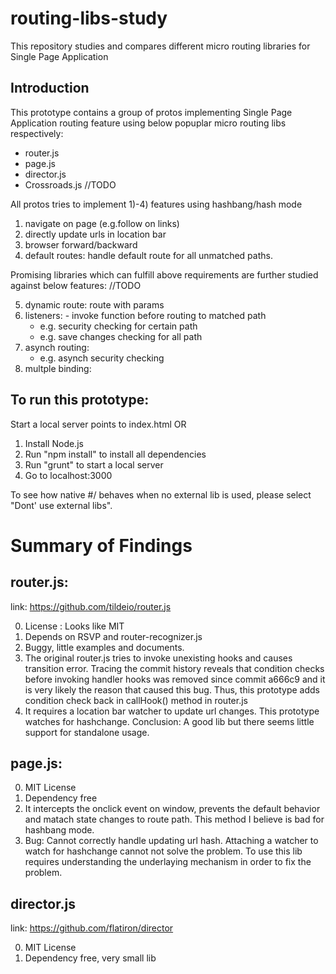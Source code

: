 # routing-libs-study
This repository studies and compares different micro routing libraries for Single Page Application

## Introduction

This prototype contains a group of protos implementing Single Page Application routing feature using below popuplar micro routing libs respectively:
- router.js 
- page.js
- director.js   
- Crossroads.js //TODO

All protos tries to implement 1)-4) features using hashbang/hash mode

1. navigate on page (e.g.follow on links)
2. directly update urls in location bar
3. browser forward/backward
4.  default routes: handle default route for all unmatched paths.

Promising libraries which can fulfill above requirements are further studied against below features: //TODO

5. dynamic route: route with params
6. listeners: - invoke function before routing to matched path
	- e.g. security checking for certain path
	- e.g. save changes checking for all path
7. asynch routing: 
    - e.g. asynch security checking
8. multple binding:
    

## To run this prototype:
Start a local server points to index.html OR

1. Install Node.js 
2. Run "npm install" to install all dependencies
3. Run "grunt" to start a local server
4. Go to localhost:3000  

To see how native #/ behaves when no external lib is used, please select "Dont' use external libs".

# Summary of Findings

## router.js: 
link: https://github.com/tildeio/router.js

0. License : Looks like MIT
1. Depends on RSVP and router-recognizer.js
2. Buggy, little examples and documents.
3. The original router.js tries to invoke unexisting hooks and causes transition error. Tracing the commit history reveals that condition checks before invoking handler hooks was removed since commit a666c9 and it is very likely the reason that caused this bug. Thus, this prototype adds condition check back in callHook() method in router.js
4. It requires a location bar watcher to update url changes. This prototype watches for hashchange. 
Conclusion: A good lib but there seems little support for standalone usage.

## page.js: 
0. MIT License
1. Dependency free
2. It intercepts the onclick event on window, prevents the default behavior and matach state changes to route path. This method I believe is bad for hashbang mode.
3. Bug: Cannot correctly handle updating url hash. Attaching a watcher to watch for hashchange cannot not solve the problem. To use this lib requires understanding the underlaying mechanism in order to fix the problem.

## director.js
link: https://github.com/flatiron/director

0. MIT License
1. Dependency free, very small lib
